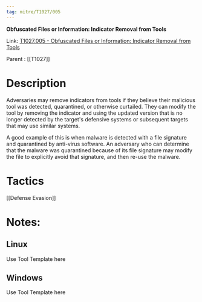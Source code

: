 ```yaml
---
tag: mitre/T1027/005
---
```


**Obfuscated Files or Information: Indicator Removal from Tools**

Link: [T1027.005 - Obfuscated Files or Information: Indicator Removal from Tools](https://attack.mitre.org/techniques/T1027/005)

Parent : [[T1027]]


# Description

Adversaries may remove indicators from tools if they believe their malicious tool was detected, quarantined, or otherwise curtailed. They can modify the tool by removing the indicator and using the updated version that is no longer detected by the target's defensive systems or subsequent targets that may use similar systems.

A good example of this is when malware is detected with a file signature and quarantined by anti-virus software. An adversary who can determine that the malware was quarantined because of its file signature may modify the file to explicitly avoid that signature, and then re-use the malware.

# Tactics


[[Defense Evasion]]


# Notes:

## Linux

Use Tool Template here

## Windows

Use Tool Template here